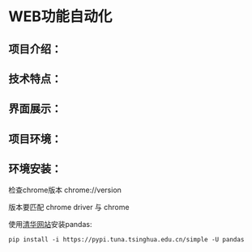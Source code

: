 # WEB功能自动化

## 项目介绍：

## 技术特点：

## 界面展示：

## 项目环境：

## 环境安装：

检查chrome版本 chrome://version 

版本要匹配 chrome driver   与   chrome   

使用[清华网站](https://pypi.tuna.tsinghua.edu.cn/simple)安装pandas:
```
pip install -i https://pypi.tuna.tsinghua.edu.cn/simple -U pandas

```

